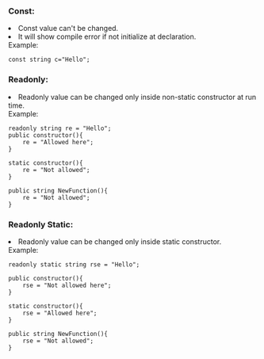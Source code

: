 <h3>Const:</h3>
    <li>Const value can't be changed.</li>
    <li>It will show compile error if not initialize at declaration.</li>
    Example:

    const string c="Hello";

<h3>Readonly:</h3>
    <li>Readonly value can be changed only inside non-static constructor at run time.</li>
    Example: 

    readonly string re = "Hello";
    public constructor(){
        re = "Allowed here";
    }
    
    static constructor(){
        re = "Not allowed";
    }

    public string NewFunction(){
        re = "Not allowed";
    }

<h3>Readonly Static:</h3>
    <li>Readonly value can be changed only inside static constructor.</li>
    Example:

    readonly static string rse = "Hello";

    public constructor(){
        rse = "Not allowed here";
    }

    static constructor(){
        rse = "Allowed here";
    }

    public string NewFunction(){
        rse = "Not allowed";
    }
